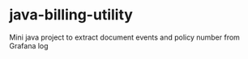 # java-billing-utility
Mini java project to extract document events and policy number from Grafana log
